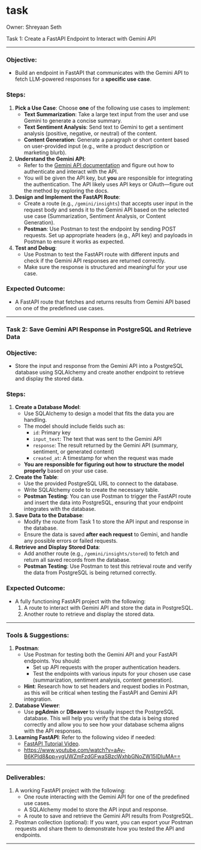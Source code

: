 # task

Owner: Shreyaan Seth

Task 1: Create a FastAPI Endpoint to Interact with Gemini API

---

### Objective:

- Build an endpoint in FastAPI that communicates with the Gemini API to fetch LLM-powered responses for a **specific use case**.

### Steps:

1. **Pick a Use Case**:
Choose **one** of the following use cases to implement:
    - **Text Summarization**: Take a large text input from the user and use Gemini to generate a concise summary.
    - **Text Sentiment Analysis**: Send text to Gemini to get a sentiment analysis (positive, negative, or neutral) of the content.
    - **Content Generation**: Generate a paragraph or short content based on user-provided input (e.g., write a product description or marketing blurb).
2. **Understand the Gemini API**:
    - Refer to the [Gemini API documentation](https://ai.google.dev/gemini-api/docs) and figure out how to authenticate and interact with the API.
    - You will be given the API key, but **you** are responsible for integrating the authentication. The API likely uses API keys or OAuth—figure out the method by exploring the docs.
3. **Design and Implement the FastAPI Route**:
    - Create a route (e.g., `/gemini/insights`) that accepts user input in the request body and sends it to the Gemini API based on the selected use case (Summarization, Sentiment Analysis, or Content Generation).
    - **Postman**: Use Postman to test the endpoint by sending POST requests. Set up appropriate headers (e.g., API key) and payloads in Postman to ensure it works as expected.
4. **Test and Debug**:
    - Use Postman to test the FastAPI route with different inputs and check if the Gemini API responses are returned correctly.
    - Make sure the response is structured and meaningful for your use case.

### Expected Outcome:

- A FastAPI route that fetches and returns results from Gemini API based on one of the predefined use cases.

---

### Task 2: Save Gemini API Response in PostgreSQL and Retrieve Data

### Objective:

- Store the input and response from the Gemini API into a PostgreSQL database using SQLAlchemy and create another endpoint to retrieve and display the stored data.

### Steps:

1. **Create a Database Model**:
    - Use SQLAlchemy to design a model that fits the data you are handling.
    - The model should include fields such as:
        - `id`: Primary key
        - `input_text`: The text that was sent to the Gemini API
        - `response`: The result returned by the Gemini API (summary, sentiment, or generated content)
        - `created_at`: A timestamp for when the request was made
    - **You are responsible for figuring out how to structure the model properly** based on your use case.
2. **Create the Table**:
    - Use the provided PostgreSQL URL to connect to the database.
    - Write SQLAlchemy code to create the necessary table.
    - **Postman Testing**: You can use Postman to trigger the FastAPI route and insert the data into PostgreSQL, ensuring that your endpoint integrates with the database.
3. **Save Data to the Database**:
    - Modify the route from Task 1 to store the API input and response in the database.
    - Ensure the data is saved **after each request** to Gemini, and handle any possible errors or failed requests.
4. **Retrieve and Display Stored Data**:
    - Add another route (e.g., `/gemini/insights/stored`) to fetch and return all saved records from the database.
    - **Postman Testing**: Use Postman to test this retrieval route and verify the data from PostgreSQL is being returned correctly.

### Expected Outcome:

- A fully functioning FastAPI project with the following:
    1. A route to interact with Gemini API and store the data in PostgreSQL.
    2. Another route to retrieve and display the stored data.

---

### Tools & Suggestions:

1. **Postman**:
    - Use Postman for testing both the Gemini API and your FastAPI endpoints. You should:
        - Set up API requests with the proper authentication headers.
        - Test the endpoints with various inputs for your chosen use case (summarization, sentiment analysis, content generation).
    - **Hint**: Research how to set headers and request bodies in Postman, as this will be critical when testing the FastAPI and Gemini API integration.
2. **Database Viewer**:
    - Use **pgAdmin** or **DBeaver** to visually inspect the PostgreSQL database. This will help you verify that the data is being stored correctly and allow you to see how your database schema aligns with the API responses.
3. **Learning FastAPI**: Refer to the following video if needed:
    - [FastAPI Tutorial Video](https://youtu.be/SORiTsvnU28).
    - https://www.youtube.com/watch?v=aAy-B6KPld8&pp=ygUWZmFzdGFwaSBzcWxhbGNoZW15IDIuMA==

---

### Deliverables:

1. A working FastAPI project with the following:
    - One route interacting with the Gemini API for one of the predefined use cases.
    - A SQLAlchemy model to store the API input and response.
    - A route to save and retrieve the Gemini API results from PostgreSQL.
2. Postman collection (optional): If you want, you can export your Postman requests and share them to demonstrate how you tested the API and endpoints.

---
